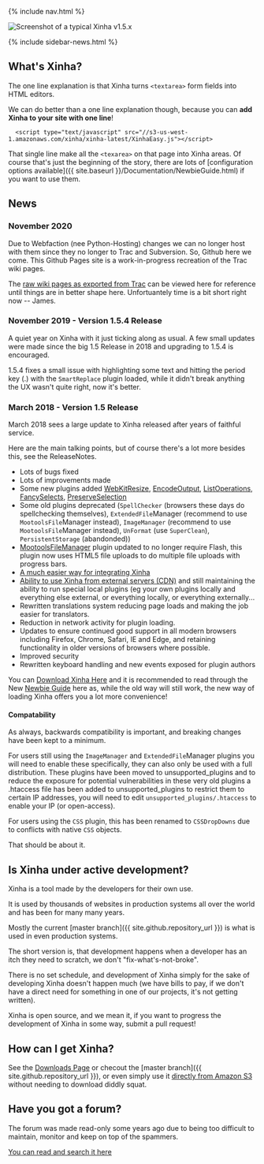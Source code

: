{% include nav.html %}

![Screenshot of a typical Xinha v1.5.x](https://s3-us-west-1.amazonaws.com/xinha/screenshots/xinha-1.jpg)

{% include sidebar-news.html %}


## What's Xinha?

The one line explanation is that Xinha turns `<textarea>` form fields into HTML editors.

We can do better than a one line explanation though, because you can **add Xinha to your site with one line**!

```
  <script type="text/javascript" src="//s3-us-west-1.amazonaws.com/xinha/xinha-latest/XinhaEasy.js"></script>
```

That single line make all the `<texarea>` on that page into Xinha areas.  Of course that's just the beginning of the story, there are lots of [configuration options available]({{ site.baseurl }}/Documentation/NewbieGuide.html) if you want to use them.

## News

### November 2020 

Due to Webfaction (nee Python-Hosting) changes we can no longer host with them since they no longer to Trac and Subversion.  So, Github here we come.  This Github Pages site is a work-in-progress recreation of the Trac wiki pages.

The [raw wiki pages as exported from Trac](trac/index.html) can be viewed here for reference until things are in better shape here.  Unfortuantely time is a bit short right now -- James.

### November 2019 - Version 1.5.4 Release 

A quiet year on Xinha with it just ticking along as usual.  A few small updates were made since the big 1.5 Release in 2018 and upgrading to 1.5.4 is encouraged.

1.5.4 fixes a small issue with highlighting some text and hitting the period key (.) with the `SmartReplace` plugin loaded, while it didn't break anything the UX wasn't quite right, now it's better.

### March 2018 - Version 1.5 Release 

March 2018 sees a large update to Xinha released after years of faithful service.

Here are the main talking points, but of course there's a lot more besides this, see the ReleaseNotes.

  * Lots of bugs fixed
  * Lots of improvements made
  * Some new plugins added [WebKitResize](Documentation/Plugins/WebKitResize.html), [EncodeOutput](Documentation/Plugins/EncodeOutput.html), [ListOperations](Documentation/Plugins/ListOperations.html), [FancySelects](Documentation/Plugins/FancySelects.html), [PreserveSelection](Documentation/Plugins/PreserveSelection.html)
  * Some old plugins deprecated (`SpellChecker` (browsers these days do spellchecking themselves), `ExtendedFile`Manager (recommend to use `MootoolsFile`Manager instead), `ImageManager` (recommend to use `MootoolsFile`Manager instead), `UnFormat` (use `SuperClean`), `PersistentStorage` (abandonded)) 
  * [MootoolsFileManager](Documentation/Plugins/MootoolsFileManager.html) plugin updated to no longer require Flash, this plugin now uses HTML5 file uploads to do multiple file uploads with progress bars.
  * [A much easier way for integrating Xinha](Documentation/NewbieGuide.html)
  * [Ability to use Xinha from external servers (CDN)](Documentation/NewbieGuide/InstallingXinha.html) and still maintaining the ability to run special local plugins (eg your own plugins locally and everything else external, or everything locally, or everything externally...
  * Rewritten translations system reducing page loads and making the job easier for translators.
  * Reduction in network activity for plugin loading.
  * Updates to ensure continued good support in all modern browsers including Firefox, Chrome, Safari, IE and Edge, and retaining functionality in older versions of browsers where possible.
  * Improved security
  * Rewritten keyboard handling and new events exposed for plugin authors

You can [Download Xinha Here](DownloadXinha.html) and it is recommended to read through the New [Newbie Guide](Documentation/NewbieGuide.html) here as, while the old way will still work, the new way of loading Xinha offers you a lot more convenience!

#### Compatability 

As always, backwards compatibility is important, and breaking changes have been kept to a minimum.  

For users still using the `ImageManager` and `ExtendedFile`Manager plugins you will need to enable these specifically, they can also only be used with a full distribution.  These plugins have been moved to unsupported_plugins and to reduce the exposure for potential vulnerabilities in these very old plugins a .htaccess file has been added to unsupported_plugins to restrict them to certain IP addresses, you will need to edit `unsupported_plugins/.htaccess` to enable your IP (or open-access).

For users using the `CSS` plugin, this has been renamed to `CSSDropDowns` due to conflicts with native `CSS` objects.

That should be about it.

## Is Xinha under active development?

Xinha is a tool made by the developers for their own use.  

It is used by thousands of websites in production systems all over the world and has been for many many years.

Mostly the current [master branch]({{ site.github.repository_url }})  is what is used in even production systems.

The short version is, that development happens when a developer has an itch they need to scratch, we don't "fix-what's-not-broke".

There is no set schedule, and development of Xinha simply for the sake of developing Xinha doesn't happen much (we have bills to pay, if we don't have a direct need for something in one of our projects, it's not getting written).

Xinha is open source, and we mean it, if you want to progress the development of Xinha in some way, submit a pull request!

## How can I get Xinha? 

See the [Downloads Page](DownloadsPage.html) or checout the [master branch]({{ site.github.repository_url }}), or even simply use it [directly from Amazon S3](Documentation/NewbieGuide.html) without needing to download diddly squat.

## Have you got a forum? 

The forum was made read-only some years ago due to being too difficult to maintain, monitor and keep on top of the spammers.

[You can read and search it here](http://www.xinha.org/punbb/index.php)
